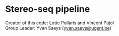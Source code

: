 # Stereo-seq pipeline
Creator of this code: Lotte Pollaris and Vincent Pujol<br>
Group Leader: Yvan Saeys (yvan.saeys@ugent.be)

